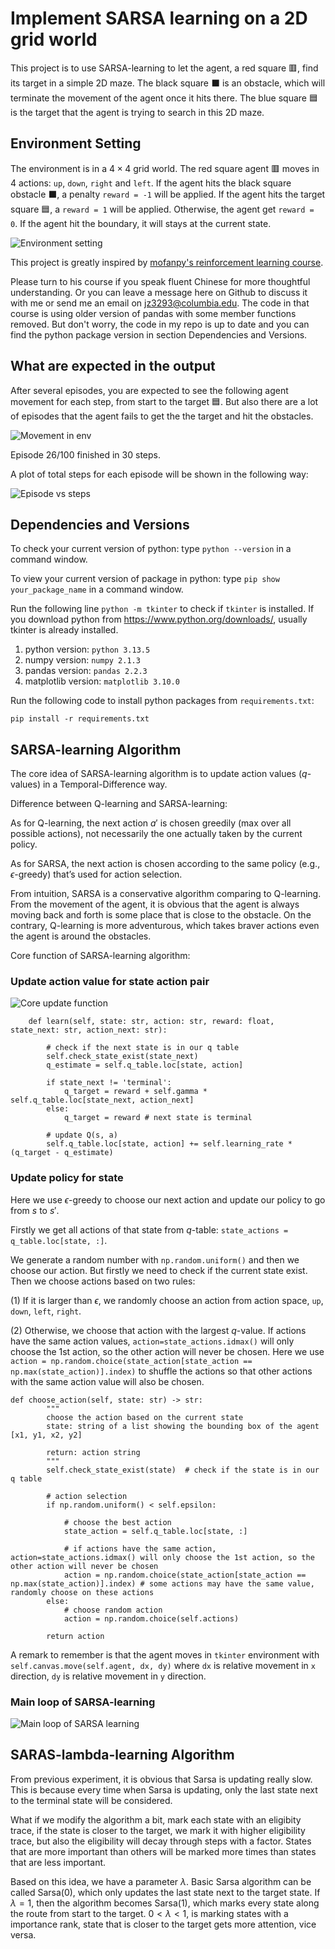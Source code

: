 # Implement SARSA learning on a 2D grid world

This project is to use SARSA-learning to let the agent, a red square 🟥, find its target in a simple 2D maze. The black square ⬛️ is an obstacle, which will terminate the movement of the agent once it hits there. The blue square 🟦 is the target that the agent is trying to search in this 2D maze.

## Environment Setting
The environment is in a $4 \times 4$ grid world. The red square agent 🟥 moves in 4 actions: `up`, `down`, `right` and `left`. If the agent hits the black square obstacle ⬛️, a penalty `reward = -1` will be applied. If the agent hits the target square 🟦, a `reward = 1` will be applied. Otherwise, the agent get `reward = 0`. If the agent hit the boundary, it will stays at the current state. 

![Environment setting](img/env.png)

This project is greatly inspired by [mofanpy's reinforcement learning course](https://mofanpy.com/tutorials/machine-learning/reinforcement-learning/tabular-sarsa1).

Please turn to his course if you speak fluent Chinese for more thoughtful understanding. Or you can leave a message here on Github to discuss it with me or send me an email on jz3293@columbia.edu. The code in that course is using older version of pandas with some member functions removed. But don't worry, the code in my repo is up to date and you can find the python package version in section Dependencies and Versions. 

## What are expected in the output

After several episodes, you are expected to see the following agent movement for each step, from start to the target 🟦. But also there are a lot of episodes that the agent fails to get the the target and hit the obstacles.

![Movement in env](img/animation.gif)

Episode 26/100 finished in 30 steps.

A plot of total steps for each episode will be shown in the following way:

![Episode vs steps](img/sarsa_training_progress.png)

## Dependencies and Versions
To check your current version of python: type `python --version` in a command window.

To view your current version of package in python: type `pip show your_package_name` in a command window.

Run the following line `python -m tkinter` to check if `tkinter` is installed. If you download python from https://www.python.org/downloads/, usually tkinter is already installed. 

1. python version: `python 3.13.5`
2. numpy version: `numpy 2.1.3`
3. pandas version: `pandas 2.2.3`
4. matplotlib version: `matplotlib 3.10.0`

Run the following code to install python packages from `requirements.txt`:

`pip install -r requirements.txt`

## SARSA-learning Algorithm

The core idea of SARSA-learning algorithm is to update action values ($q$-values) in a Temporal-Difference way. 

Difference between Q-learning and SARSA-learning:

As for Q-learning, the next action $a'$ is chosen greedily (max over all possible actions), not necessarily the one actually taken by the current policy.

As for SARSA, the next action is chosen according to the same policy (e.g., $\epsilon$-greedy) that’s used
for action selection. 

From intuition, SARSA is a conservative algorithm comparing to Q-learning. From the movement of the agent, it is obvious that the agent is always moving back and forth is some place that is close to the obstacle. On the contrary, Q-learning is more adventurous, which takes braver actions even the agent is around the obstacles.

Core function of SARSA-learning algorithm:

### Update action value for state action pair

![Core update function](img/sarsa_learning_core_update_function.png)

```
    def learn(self, state: str, action: str, reward: float, state_next: str, action_next: str):
        
        # check if the next state is in our q table
        self.check_state_exist(state_next)  
        q_estimate = self.q_table.loc[state, action]

        if state_next != 'terminal':
            q_target = reward + self.gamma * self.q_table.loc[state_next, action_next]
        else:
            q_target = reward # next state is terminal
        
        # update Q(s, a)
        self.q_table.loc[state, action] += self.learning_rate * (q_target - q_estimate)
```

### Update policy for state

Here we use $\epsilon$-greedy to choose our next action and update our policy to go from $s$ to $s'$.

Firstly we get all actions of that state from $q$-table: `state_actions = q_table.loc[state, :]`.

We generate a random number with `np.random.uniform()` and then we choose our action. But firstly we need to check if the current state exist. Then we choose actions based on two rules:

(1) If it is larger than $\epsilon$, we randomly choose an action from action space, `up`, `down`, `left`, `right`. 

(2) Otherwise, we choose that action with the largest $q$-value. If actions have the same action values, `action=state_actions.idmax()` will only choose the 1st action, so the other action will never be chosen. Here we use `action = np.random.choice(state_action[state_action == np.max(state_action)].index)` to shuffle the actions so that other actions with the same action value will also be chosen.
```
def choose_action(self, state: str) -> str:
        """
        choose the action based on the current state
        state: string of a list showing the bounding box of the agent [x1, y1, x2, y2]

        return: action string
        """
        self.check_state_exist(state)  # check if the state is in our q table
        
        # action selection
        if np.random.uniform() < self.epsilon:

            # choose the best action
            state_action = self.q_table.loc[state, :]

            # if actions have the same action, action=state_actions.idmax() will only choose the 1st action, so the other action will never be chosen
            action = np.random.choice(state_action[state_action == np.max(state_action)].index) # some actions may have the same value, randomly choose on these actions
        else:
            # choose random action
            action = np.random.choice(self.actions)
        
        return action
```

A remark to remember is that the agent moves in `tkinter` environment with `self.canvas.move(self.agent, dx, dy)` where `dx` is relative movement in `x` direction, `dy` is relative movement in `y` direction.


### Main loop of SARSA-learning 

![Main loop of SARSA learning](img/sarsa_learning_alg.png)

## SARAS-lambda-learning Algorithm

From previous experiment, it is obvious that Sarsa is updating really slow. This is because every time when Sarsa is updating, only the last state next to the terminal state will be considered. 

What if we modify the algorithm a bit, mark each state with an eligibity trace, if the state is closer to the target, we mark it with higher eligibility trace, but also the eligibility will decay through steps with a factor. States that are more important than others will be marked more times than states that are less important. 

Based on this idea, we have a parameter $\lambda$. Basic Sarsa algorithm can be called Sarsa(0), which only updates the last state next to the target state. If $\lambda=1$, then the algorithm becomes Sarsa(1), which marks every state along the route from start to the target. $0<\lambda<1$, is marking states with a importance rank, state that is closer to the target gets more attention, vice versa.  
